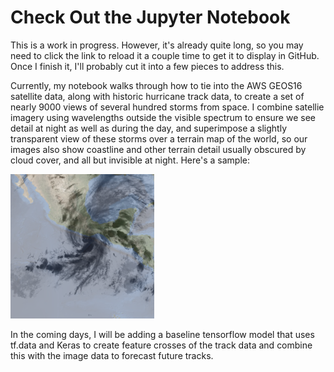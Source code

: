 # Check Out the Jupyter Notebook

This is a work in progress. However, it's already quite long, so you may need to click the link to reload it a couple time to get it to display in GitHub. Once I finish it, I'll probably cut it into a few pieces to address this. 

Currently, my notebook walks through how to tie into the AWS GEOS16 satellite data, along with historic hurricane track data, to create a set of nearly 9000 views of several hundred storms from space. I combine satellie imagery using wavelengths outside the visible spectrum to ensure we see detail at night as well as during the day, and superimpose a slightly transparent view of these storms over a terrain map of the world, so our images also show coastline and other terrain detail usually obscured by cloud cover, and all but invisible at night. Here's a sample:

![image](https://github.com/M00NSH0T/Hurricanes/blob/master/2021%20update/storm_centered/centered_2017152N14262_20171523.png)

In the coming days, I will be adding a baseline tensorflow model that uses tf.data and Keras to create feature crosses of the track data and combine this with the image data to forecast future tracks. 

